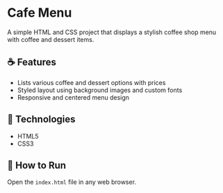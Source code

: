 # Cafe Menu

A simple HTML and CSS project that displays a stylish coffee shop menu with coffee and dessert items.

## ☕ Features
- Lists various coffee and dessert options with prices  
- Styled layout using background images and custom fonts  
- Responsive and centered menu design  

## 🧠 Technologies
- HTML5  
- CSS3  

## 🚀 How to Run
Open the `index.html` file in any web browser.

